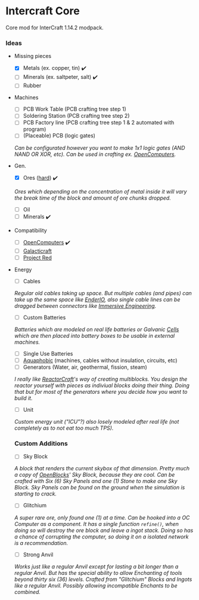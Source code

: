 # Intercraft Core
Core mod for InterCraft 1.14.2 modpack.


### Ideas
- Missing pieces
    - [x] Metals (ex. copper, tin) :heavy_check_mark:
    - [ ] Minerals (ex. saltpeter, salt) :heavy_check_mark:
    - [ ] Rubber
- Machines
    - [ ] PCB Work Table (PCB crafting tree step 1)
    - [ ] Soldering Station (PCB crafting tree step 2)
    - [ ] PCB Factory line (PCB crafting tree step 1 & 2 automated with program)
    - [ ] (Placeable) PCB (logic gates)
    
    *Can be configurated however you want to make 1x1 logic gates (AND NAND OR XOR, etc). Can be used in crafting ex. [OpenComputers](https://minecraft.curseforge.com/projects/opencomputers).*
- Gen.
    - [x] Ores ([hard](https://minecraft.curseforge.com/projects/harder-ores)) :heavy_check_mark:
    
    *Ores which depending on the concentration of metal inside it will vary the break time of the block and amount of ore chunks dropped.*
    - [ ] Oil
    - [ ] Minerals :heavy_check_mark:
- Compatibility
    - [ ] [OpenComputers](https://minecraft.curseforge.com/projects/opencomputers) :heavy_check_mark:
    - [ ] [Galacticraft](https://micdoodle8.com/mods/galacticraft)
    - [ ] [Project Red](https://projectredwiki.com/wiki/Main_Page)
- Energy
    - [ ] Cables
    
    *Regular old cables taking up space. But multiple cables (and pipes) can take up the same space like [EnderIO](https://minecraft.curseforge.com/projects/ender-io), also single cable lines can be dragged between connectors like [Immersive Engineering](https://minecraft.curseforge.com/projects/immersive-engineering).*
    - [ ] Custom Batteries
    
    *Batteries which are modeled on real life batteries or Galvanic [Cells](https://en.wikipedia.org/wiki/Galvanic_cell) which are then placed into battery boxes to be usable in external machines.*
    - [ ] Single Use Batteries
    - [ ] [Aquaphobic](https://en.wikipedia.org/wiki/Aquaphobia) (machines, cables without insulation, circuits, etc)
    - [ ] Generators (Water, air, geothermal, fission, steam)
    
    *I really like [ReactorCraft](https://sites.google.com/site/reikasminecraft/reactorcraft)'s way of creating multiblocks. You design the reactor yourself with pieces as indiviual blocks doing their thing. Doing that but for most of the generators where you decide how you want to build it.*
    - [ ] Unit
    
    *Custom energy unit ("ICU"?) also losely modeled after real life (not completely as to not eat too much TPS).*

    ### Custom Additions
    - [ ] Sky Block
    
    *A block that renders the current skybox of that dimension. Pretty much a copy of [OpenBlocks](https://minecraft.curseforge.com/projects/openblocks)' Sky Block, because they are cool. Can be crafted with Six (6) Sky Panels and one (1) Stone to make one Sky Block. Sky Panels can be found on the ground when the simulation is starting to crack.*
    - [ ] Glitchium
    
    *A super rare ore, only found one (1) at a time. Can be hooked into a OC Computer as a component. It has a single function `refine()`, when doing so will destroy the ore block and leave a ingot stack. Doing so has a chance of corrupting the computer, so doing it on a isolated network is a recommendation.*
    
    - [ ] Strong Anvil
    
    *Works just like a regular Anvil except for lasting a bit longer than a regular Anvil. But has the special ability to allow Enchanting of tools beyond thirty six (36) levels. Crafted from "Glitchium" Blocks and Ingots like a regular Anvil. Possibly allowing incompatible Enchants to be combined.*
